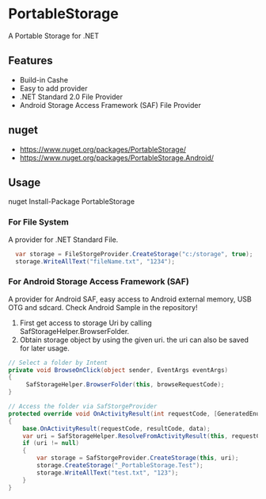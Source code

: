 # PortableStorage
A Portable Storage for .NET

## Features
* Build-in Cashe
* Easy to add provider
* .NET Standard 2.0 File Provider
* Android Storage Access Framework (SAF) File Provider

## nuget
* https://www.nuget.org/packages/PortableStorage/
* https://www.nuget.org/packages/PortableStorage.Android/

## Usage

nuget Install-Package PortableStorage

### For File System 
A provider for .NET Standard File.
```c#
  var storage = FileStorgeProvider.CreateStorage("c:/storage", true);
  storage.WriteAllText("fileName.txt", "1234");
```

### For Android Storage Access Framework (SAF)
A provider for Android SAF, easy access to Android external memory, USB OTG and sdcard.
Check Android Sample in the repository!

1) First get access to storage Uri by calling SafStorageHelper.BrowserFolder.
2) Obtain storage object by using the given uri. the uri can also be saved for later usage.

```c#
// Select a folder by Intent 
private void BrowseOnClick(object sender, EventArgs eventArgs)
{
     SafStorageHelper.BrowserFolder(this, browseRequestCode);
}

// Access the folder via SafStorgeProvider
protected override void OnActivityResult(int requestCode, [GeneratedEnum] Result resultCode, Intent data)
{
    base.OnActivityResult(requestCode, resultCode, data);
    var uri = SafStorageHelper.ResolveFromActivityResult(this, requestCode, resultCode, data, browseRequestCode);
    if (uri != null)
    {
        var storage = SafStorgeProvider.CreateStorage(this, uri);
        storage.CreateStorage("_PortableStorage.Test");
        storage.WriteAllText("test.txt", "123");
    }
}
```

